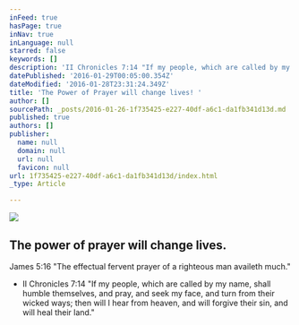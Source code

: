 ```yaml
---
inFeed: true
hasPage: true
inNav: true
inLanguage: null
starred: false
keywords: []
description: 'II Chronicles 7:14 "If my people, which are called by my name, shall humble themselves, and pray, and seek my face, and turn from their wicked ways; then will I hear from heaven, and will forgive their sin, and will heal their land."'
datePublished: '2016-01-29T00:05:00.354Z'
dateModified: '2016-01-28T23:31:24.349Z'
title: 'The Power of Prayer will change lives! '
author: []
sourcePath: _posts/2016-01-26-1f735425-e227-40df-a6c1-da1fb341d13d.md
published: true
authors: []
publisher:
  name: null
  domain: null
  url: null
  favicon: null
url: 1f735425-e227-40df-a6c1-da1fb341d13d/index.html
_type: Article

---
```

![](https://s3-us-west-2.amazonaws.com/the-grid-img/p/51d4069a13f9f71adef20cec99b8833efce3a717.jpg)

## The power of prayer will change lives. 

James 5:16 "The effectual fervent prayer of a righteous man availeth much."

* II Chronicles 7:14 "If my people, which are called by my name, shall humble themselves, and pray, and seek my face, and turn from their wicked ways; then will I hear from heaven, and will forgive their sin, and will heal their land."